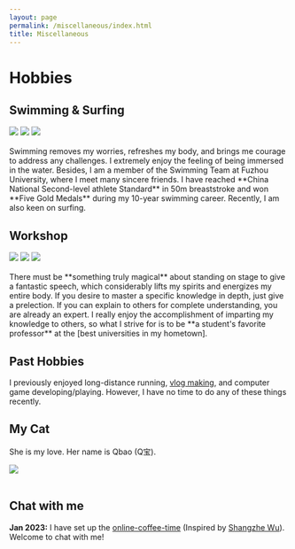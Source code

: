 ```yaml
---
layout: page
permalink: /miscellaneous/index.html
title: Miscellaneous
---
```


# Hobbies

## Swimming & Surfing

<div class="third">
<img src="/images/swimming2.JPG">
<img src="/images/swimming.JPG">
<img src="/images/surfing1.JPG">
</div>
<br>Swimming removes my worries, refreshes my body, and brings me courage to address any challenges. I extremely enjoy the feeling of being immersed in the water. Besides, I am a member of the Swimming Team at Fuzhou University, where I meet many sincere friends. I have reached **China National Second-level athlete Standard** in 50m breaststroke and won **Five Gold Medals** during my 10-year swimming career. Recently, I am also keen on surfing.

## Workshop

<div class="third">
<img src="/images/prelection1.JPG">
<img src="/images/speech1.JPG">
<img src="/images/speech3.JPG">
</div>
<br>There must be **something truly magical** about standing on stage to give a fantastic speech, which considerably lifts my spirits and energizes my entire body. If you desire to master a specific knowledge in depth, just give a prelection. If you can explain to others for complete understanding, you are already an expert. I really enjoy the accomplishment of imparting my knowledge to others, so what I strive for is to be **a student's favorite professor** at the [best universities in my hometown].

[best universities in my hometown]:https://www.fzu.edu.cn/


## Past Hobbies

I previously enjoyed long-distance running, [vlog making](https://space.bilibili.com/594030035), and computer game developing/playing. However, I have no time to do any of these things recently.

## My Cat

She is my love. Her name is Qbao (Q宝).

<div>
<img src="/images/cat.JPG">
</div>
<br>

## Chat with me

**Jan 2023:** I have set up the [online-coffee-time](https://calendly.com/lancecai/meet-with-lance) (Inspired by [Shangzhe Wu](https://elliottwu.com/)). Welcome to chat with me!

<!-- Calendly inline widget begin -->

<div class="calendly-inline-widget" data-url="https://calendly.com/lancecai/meet-with-lance" style="min-width:320px;height:630px;"></div>
<script type="text/javascript" src="https://assets.calendly.com/assets/external/widget.js" async></script>
<!-- Calendly inline widget end -->

